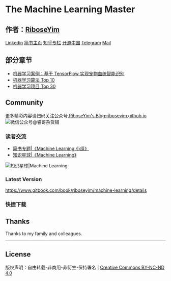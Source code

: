 # The Machine Learning Master

## 作者：[RiboseYim](https://riboseyim.github.io/2016/05/31/AboutMe/)

[Linkedin](https://www.linkedin.com/in/riboseyim/)
[简书主页](http://www.jianshu.com/u/8cc1dba4bc96)
[知乎专栏](https://www.zhihu.com/people/riboseyim)
[开源中国](https://my.oschina.net/zijingshanke/blog)
[Telegram](https://t.me/riboseyim)
[Mail](mailto:riboseyim@gmail.com)

## 部分章节
* [机器学习案例：基于 TensorFlow 实现宠物血统智能识别](chapter/introduce/Machine-Learning-TensorFlow.md)
* [机器学习算法 Top 10](chapter/introduce/Machine-Learning-Algorithms.md)
* [机器学习项目 Top 30](chapter/introduce/Machine-Learning-Projects.md)

## Community
更多精彩内容请扫码关注公众号,[RiboseYim's Blog:riboseyim.github.io](https://riboseyim.github.io?product=ebook&id=machinelearning)
![微信公众号@睿哥杂货铺](http://o8m8ngokc.bkt.clouddn.com/ID_RiboseYim_201706.png)

### 读者交流
- [简书专题|《Machine Learning 小组》](https://www.jianshu.com/c/e94623c9ea2a)
- [知识星球|《Machine Learning》](https://t.zsxq.com/zFUF2zv)

![知识星球|Machine Learning](http://o8m8ngokc.bkt.clouddn.com/riboseyim_id_quanzi_machinelearning.png)

### Latest Version
https://www.gitbook.com/book/riboseyim/machine-learning/details

### 快捷下载


## Thanks
Thanks to my family and colleagues.

<hr>

## License

版权声明：自由转载-非商用-非衍生-保持署名 | [Creative Commons BY-NC-ND 4.0](https://creativecommons.org/licenses/by-nc-nd/4.0/legalcode)
